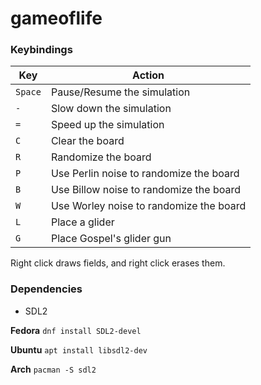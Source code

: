 # gameoflife

### Keybindings
| Key     | Action                                  |
|---------|-----------------------------------------|
| `Space` | Pause/Resume the simulation             |
| `-`     | Slow down the simulation                |
| `=`     | Speed up the simulation                 |
| `C`     | Clear the board                         |
| `R`     | Randomize the board                     |
| `P`     | Use Perlin noise to randomize the board |
| `B`     | Use Billow noise to randomize the board |
| `W`     | Use Worley noise to randomize the board |
| `L`     | Place a glider                          |
| `G`     | Place Gospel's glider gun               |

Right click draws fields, and right click erases them.

### Dependencies

- SDL2

__Fedora__
```dnf install SDL2-devel```

__Ubuntu__
```apt install libsdl2-dev```

__Arch__
```pacman -S sdl2```

